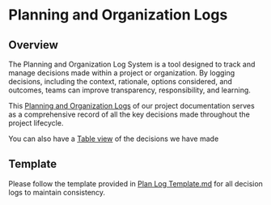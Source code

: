 # Planning and Organization Logs

## Overview
The Planning and Organization Log System is a tool designed to track and manage decisions made within a project or organization. By logging decisions, including the context, rationale, options considered, and outcomes, teams can improve transparency, responsibility, and learning. 

This [Planning and Organization Logs](/) of our project documentation serves as a comprehensive record of all the key decisions made throughout the project lifecycle. 

You can also have a [Table view](https://github.com/orgs/24-S1-2-C-Moral-Decisions/projects/3) of the decisions we have made

## Template
Please follow the template provided in [Plan Log Template.md](PlanLogTemplate.md) for all decision logs to maintain consistency.